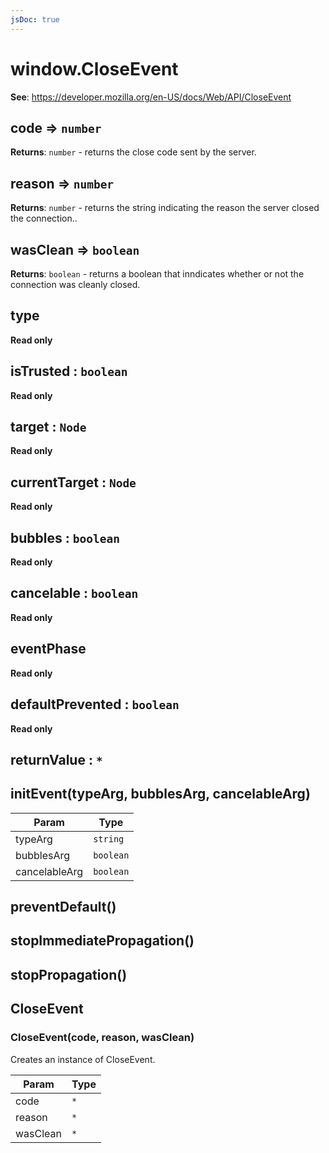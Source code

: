 ```yaml
---
jsDoc: true
---
```


<a name="closeevent" id="closeevent"></a>

# window.CloseEvent
**See**: https://developer.mozilla.org/en-US/docs/Web/API/CloseEvent  


<a name="closeevent-code" id="closeevent-code"></a>

## code ⇒ `number`
**Returns**: `number` - returns the close code sent by the server.  


<a name="closeevent-reason" id="closeevent-reason"></a>

## reason ⇒ `number`
**Returns**: `number` - returns the string indicating the reason the server closed the connection..  


<a name="closeevent-wasclean" id="closeevent-wasclean"></a>

## wasClean ⇒ `boolean`
**Returns**: `boolean` - returns a boolean that inndicates whether or not the connection was cleanly closed.  


<a name="event-type" id="event-type"></a>

## type
**Read only**


<a name="event-istrusted" id="event-istrusted"></a>

## isTrusted : `boolean`
**Read only**


<a name="event-target" id="event-target"></a>

## target : `Node`
**Read only**


<a name="event-currenttarget" id="event-currenttarget"></a>

## currentTarget : `Node`
**Read only**


<a name="event-bubbles" id="event-bubbles"></a>

## bubbles : `boolean`
**Read only**


<a name="event-cancelable" id="event-cancelable"></a>

## cancelable : `boolean`
**Read only**


<a name="event-eventphase" id="event-eventphase"></a>

## eventPhase
**Read only**


<a name="event-defaultprevented" id="event-defaultprevented"></a>

## defaultPrevented : `boolean`
**Read only**


<a name="event-returnvalue" id="event-returnvalue"></a>

## returnValue : `*`


<a name="event-initevent" id="event-initevent"></a>

## initEvent(typeArg, bubblesArg, cancelableArg)

| Param | Type |
| --- | --- |
| typeArg | `string` | 
| bubblesArg | `boolean` | 
| cancelableArg | `boolean` | 



<a name="event-preventdefault" id="event-preventdefault"></a>

## preventDefault()


<a name="event-stopimmediatepropagation" id="event-stopimmediatepropagation"></a>

## stopImmediatePropagation()


<a name="event-stoppropagation" id="event-stoppropagation"></a>

## stopPropagation()


<a name="closeevent-closeevent" id="closeevent-closeevent"></a>

## CloseEvent


<a name="new-closeevent-closeevent-new" id="new-closeevent-closeevent-new"></a>

### CloseEvent(code, reason, wasClean)
Creates an instance of CloseEvent.


| Param | Type |
| --- | --- |
| code | `*` | 
| reason | `*` | 
| wasClean | `*` | 


